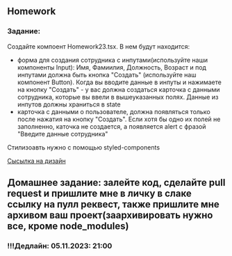 ## Homework

### Задание:

Создайте компоент Homework23.tsx. В нем будут находится:

- форма для создания сотрудника с инпутами(используйте наши компоненты Input): Имя, Фамиилия, Должность, Возраст и под инпутами должна быть кнопка "Создать" (используйте наш компонент Button). Когда вы вводите данные в инпуты и нажимаете на кнопку "Создать" - у вас должна создаться карточка с данными сотрудника, которые вы ввели в вышеуказанных полях. Данные из инпутов должны храниться в state
- карточка с данными о пользователе, должна появляться только после нажатия на кнопку "Создать". Если хотя бы одно их полей не заполненно, каточка не создается, а появляется alert с фразой "Введите данные сотрудника"

Стилизоавть нужно с помощью styled-components

[Сысылка на дизайн](https://www.figma.com/file/8EMBPuuAZED8blbDY3waeg/Untitled?type=design&node-id=1-29&mode=design&t=Ma0gLi4NbCb18tCY-0)

## Домашнее задание: залейте код, сделайте pull request и пришлите мне в личку в слаке ссылку на пулл реквест, также пришлите мне архивом ваш проект(заархивировать нужно все, кроме node_modules)

### !!!Дедлайн: 05.11.2023: 21:00
